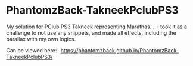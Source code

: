 # PhantomzBack-TakneekPclubPS3

My solution for PClub PS3 Takneek representing Marathas.... I took it as a challenge to not use any snippets, and made all effects, including the parallax with my own logics. 

Can be viewed here:- https://phantomzback.github.io/PhantomzBack-TakneekPclubPS3/
